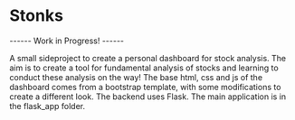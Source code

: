 # Stonks

------ Work in Progress! ------ 

A small sideproject to create a personal dashboard for stock analysis. The aim is to create a tool for fundamental analysis of stocks and learning to conduct these analysis on the way!
The base html, css and js of the dashboard comes from a bootstrap template, with some modifications to create a different look. The backend uses Flask. 
The main application is in the flask_app folder.

